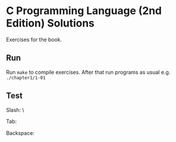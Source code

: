 # C Programming Language (2nd Edition) Solutions

Exercises for the book.

## Run

Run `make` to compile exercises. After that run programs as usual e.g. `./chapter1/1-01`

## Test

Slash: \

Tab:

Backspace: 
